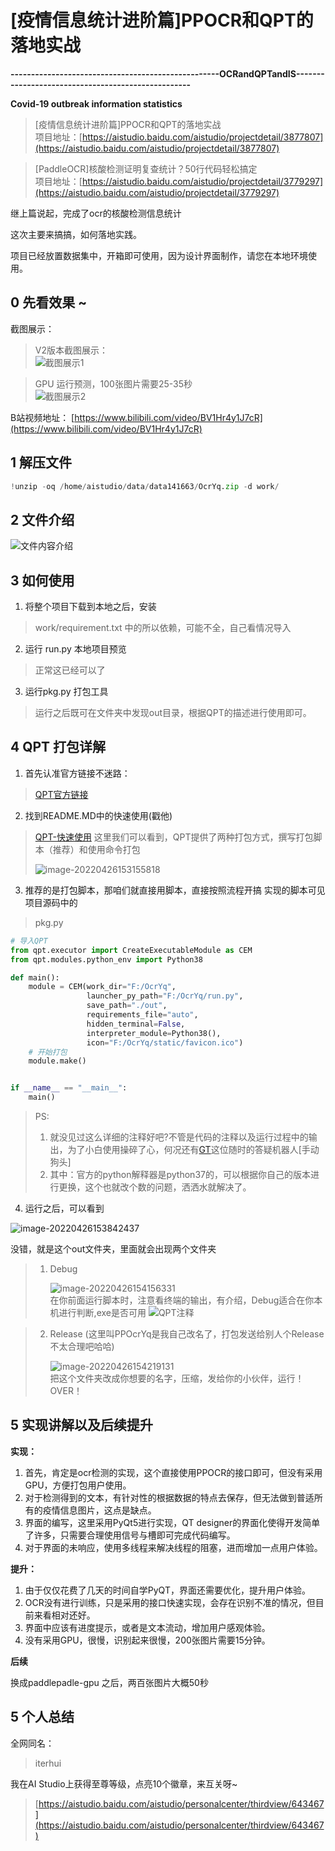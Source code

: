 # [疫情信息统计进阶篇]PPOCR和QPT的落地实战 
**---------------------------------------------------OCRandQPTandIS---------------------------------------------------**

**Covid-19 outbreak information statistics**




> [疫情信息统计进阶篇]PPOCR和QPT的落地实战    
> 项目地址：[https://aistudio.baidu.com/aistudio/projectdetail/3877807](https://aistudio.baidu.com/aistudio/projectdetail/3877807)   

> [PaddleOCR]核酸检测证明复查统计？50行代码轻松搞定    
> 项目地址：[https://aistudio.baidu.com/aistudio/projectdetail/3779297](https://aistudio.baidu.com/aistudio/projectdetail/3779297)  

继上篇说起，完成了ocr的核酸检测信息统计

这次主要来搞搞，如何落地实践。

项目已经放置数据集中，开箱即可使用，因为设计界面制作，请您在本地环境使用。

## 0 先看效果 ~

截图展示：

> V2版本截图展示：   
![截图展示1](images/yanshi.png)

> GPU 运行预测，100张图片需要25-35秒    
![截图展示2](images/result.png)


B站视频地址：
[https://www.bilibili.com/video/BV1Hr4y1J7cR](https://www.bilibili.com/video/BV1Hr4y1J7cR)


## 1 解压文件


```python
!unzip -oq /home/aistudio/data/data141663/OcrYq.zip -d work/
```

## 2 文件介绍
![文件内容介绍](images/111.png)


## 3 如何使用

1. 将整个项目下载到本地之后，安装

> work/requirement.txt 中的所以依赖，可能不全，自己看情况导入

2. 运行 run.py 本地项目预览
> 正常这已经可以了

3. 运行pkg.py 打包工具
> 运行之后既可在文件夹中发现out目录，根据QPT的描述进行使用即可。

## 4 QPT 打包详解

1. 首先认准官方链接不迷路：
> [QPT官方链接](https://github.com/QPT-Family/QPT)
2. 找到README.MD中的快速使用(戳他)
> [QPT-快速使用](https://github.com/QPT-Family/QPT#%E5%BF%AB%E9%80%9F%E4%BD%BF%E7%94%A8)
> 这里我们可以看到，QPT提供了两种打包方式，撰写打包脚本（推荐）和使用命令打包
>
> ![image-20220426153155818](images/image-20220426153155818.png)
3. 推荐的是打包脚本，那咱们就直接用脚本，直接按照流程开搞
实现的脚本可见项目源码中的
> pkg.py
```python
# 导入QPT
from qpt.executor import CreateExecutableModule as CEM
from qpt.modules.python_env import Python38

def main():
    module = CEM(work_dir="F:/OcrYq",
                 launcher_py_path="F:/OcrYq/run.py",
                 save_path="./out",
                 requirements_file="auto",
                 hidden_terminal=False,
                 interpreter_module=Python38(),
                 icon="F:/OcrYq/static/favicon.ico")
    # 开始打包
    module.make()


if __name__ == "__main__":
    main()
```
> PS:
> 1. 就没见过这么详细的注释好吧?不管是代码的注释以及运行过程中的输出，为了小白使用操碎了心，何况还有[GT](https://github.com/GT-ZhangAcer)这位随时的答疑机器人[手动狗头]
> 2. 其中：官方的python解释器是python37的，可以根据你自己的版本进行更换，这个也就改个数的问题，洒洒水就解决了。

4. 运行之后，可以看到

 ![image-20220426153842437](images/image-20220426153842437.png)

没错，就是这个out文件夹，里面就会出现两个文件夹
> 1. Debug
>
>    ![image-20220426154156331](images/image-20220426154156331.png)   
>    在你前面运行脚本时，注意看终端的输出，有介绍，Debug适合在你本机进行判断,exe是否可用
>    ![QPT注释](images/warn.png)   


> 2. Release (这里叫PPOcrYq是我自己改名了，打包发送给别人个Release不太合理吧哈哈)
>
>    ![image-20220426154219131](images/image-20220426154219131.png)    
>    把这个文件夹改成你想要的名字，压缩，发给你的小伙伴，运行！OVER！


## 5 实现讲解以及后续提升

**实现：**

1. 首先，肯定是ocr检测的实现，这个直接使用PPOCR的接口即可，但没有采用GPU，方便打包用户使用。
2. 对于检测得到的文本，有针对性的根据数据的特点去保存，但无法做到普适所有的疫情信息图片，这点是缺点。
3. 界面的编写，这里采用PyQt5进行实现，QT designer的界面化使得开发简单了许多，只需要合理使用信号与槽即可完成代码编写。
4. 对于界面的未响应，使用多线程来解决线程的阻塞，进而增加一点用户体验。

**提升：**

1. 由于仅仅花费了几天的时间自学PyQT，界面还需要优化，提升用户体验。
2. OCR没有进行训练，只是采用的接口快速实现，会存在识别不准的情况，但目前来看相对还好。
3. 界面中应该有进度提示，或者是文本流动，增加用户感观体验。
4. 没有采用GPU，很慢，识别起来很慢，200张图片需要15分钟。 

**后续**

换成paddlepadle-gpu 之后，两百张图片大概50秒


## 5 个人总结

全网同名：

> iterhui

我在AI Studio上获得至尊等级，点亮10个徽章，来互关呀~

> [https://aistudio.baidu.com/aistudio/personalcenter/thirdview/643467](https://aistudio.baidu.com/aistudio/personalcenter/thirdview/643467)
